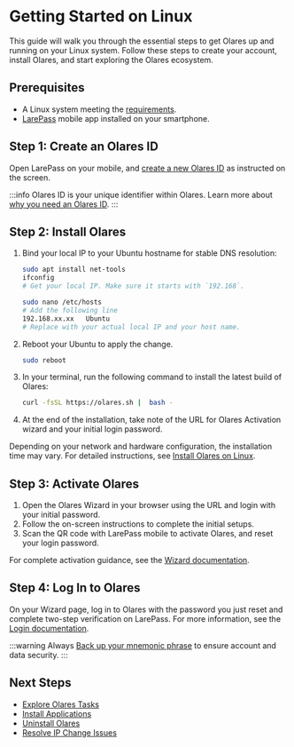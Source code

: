 
# Getting Started on Linux

This guide will walk you through the essential steps to get Olares up and running on your Linux system. Follow these steps to create your account, install Olares, and start exploring the Olares ecosystem.

## Prerequisites

- A Linux system meeting the [requirements](../getting-started/index.md#hardware-and-system-requirements).
- [LarePass](../../../how-to/larepass/overview.md#download-larepass) mobile app installed on your smartphone.

## Step 1: Create an Olares ID

Open LarePass on your mobile, and [create a new Olares ID](../../../how-to/larepass/account/#create-olares-id) as instructed on the screen. 

:::info
Olares ID is your unique identifier within Olares.
Learn more about [why you need an Olares ID](../../olares/olares-id.md#why-do-you-need-a-olares-id).
:::

## Step 2: Install Olares

1. Bind your local IP to your Ubuntu hostname for stable DNS resolution:

   ```bash
   sudo apt install net-tools
   ifconfig
   # Get your local IP. Make sure it starts with `192.168`.
   ```
   
   ```bash
   sudo nano /etc/hosts
   # Add the following line
   192.168.xx.xx   Ubuntu 
   # Replace with your actual local IP and your host name.
   ```

2. Reboot your Ubuntu to apply the change.
   
   ```bash
   sudo reboot
   ```

3. In your terminal, run the following command to install the latest build of Olares:

   ```sh
   curl -fsSL https://olares.sh |  bash -
   ```

4. At the end of the installation, take note of the URL for Olares Activation wizard and your initial login password.

Depending on your network and hardware configuration, the installation time may vary. For detailed instructions, see [Install Olares on Linux](../../../how-to/olares/setup/install/linux.md).

## Step 3: Activate Olares

1. Open the Olares Wizard in your browser using the URL and login with your initial password. 
2. Follow the on-screen instructions to complete the initial setups.
3. Scan the QR code with LarePass mobile to activate Olares, and reset your login password.

For complete activation guidance, see the [Wizard documentation](../../../how-to/olares/setup/wizard.md).

## Step 4: Log In to Olares

On your Wizard page, log in to Olares with the password you just reset and complete two-step verification on LarePass. For more information, see the [Login documentation](../../../how-to/olares/setup/login.md).

:::warning
Always [Back up your mnemonic phrase](../../../how-to/larepass/account/index.md#backup-mnemonic-phrase.md) to ensure account and data security.
:::

## Next Steps 
- [Explore Olares Tasks](../../../how-to/olares/)
- [Install Applications](../../../how-to/olares/market/index.md#install-applications)
- [Uninstall Olares](../../../developer/develop/advanced/cli.md#olares-uninstallation-script)
- [Resolve IP Change Issues](../../../developer/develop/advanced/cli.md#resolve-ip-change-issue)
